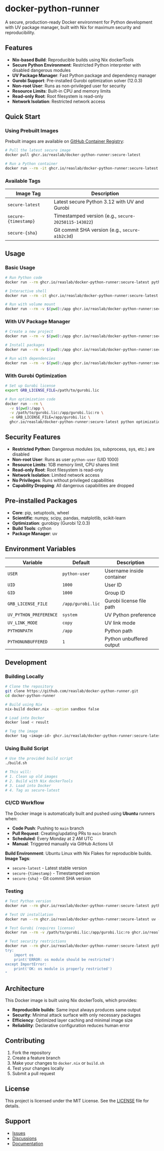 # docker-python-runner

A secure, production-ready Docker environment for Python development with UV package manager, built with Nix for maximum security and reproducibility.

## Features

- **Nix-based Build**: Reproducible builds using Nix dockerTools
- **Secure Python Environment**: Restricted Python interpreter with disabled dangerous modules
- **UV Package Manager**: Fast Python package and dependency manager
- **Gurobi Support**: Pre-installed Gurobi optimization solver (12.0.3)
- **Non-root User**: Runs as non-privileged user for security
- **Resource Limits**: Built-in CPU and memory limits
- **Read-only Root**: Root filesystem is read-only
- **Network Isolation**: Restricted network access

## Quick Start

### Using Prebuilt Images

Prebuilt images are available on [GitHub Container Registry](https://github.com/reaslab/docker-python-runner/pkgs/container/docker-python-runner):

```bash
# Pull the latest secure image
docker pull ghcr.io/reaslab/docker-python-runner:secure-latest

# Run a Python container
docker run --rm -it ghcr.io/reaslab/docker-python-runner:secure-latest python --version
```

### Available Tags

| Image Tag | Description |
|-----------|-------------|
| `secure-latest` | Latest secure Python 3.12 with UV and Gurobi |
| `secure-{timestamp}` | Timestamped version (e.g., `secure-20250115-143022`) |
| `secure-{sha}` | Git commit SHA version (e.g., `secure-a1b2c3d`) |

## Usage

### Basic Usage

```bash
# Run Python code
docker run --rm ghcr.io/reaslab/docker-python-runner:secure-latest python -c "print('Hello, World!')"

# Interactive shell
docker run --rm -it ghcr.io/reaslab/docker-python-runner:secure-latest bash

# Run with volume mount
docker run --rm -v $(pwd):/app ghcr.io/reaslab/docker-python-runner:secure-latest python /app/script.py
```

### With UV Package Manager

```bash
# Create a new project
docker run --rm -v $(pwd):/app ghcr.io/reaslab/docker-python-runner:secure-latest uv init my-project

# Install packages
docker run --rm -v $(pwd):/app ghcr.io/reaslab/docker-python-runner:secure-latest uv add numpy pandas

# Run with dependencies
docker run --rm -v $(pwd):/app ghcr.io/reaslab/docker-python-runner:secure-latest uv run python script.py
```

### With Gurobi Optimization

```bash
# Set up Gurobi license
export GRB_LICENSE_FILE=/path/to/gurobi.lic

# Run optimization code
docker run --rm \
  -v $(pwd):/app \
  -v /path/to/gurobi.lic:/app/gurobi.lic:ro \
  -e GRB_LICENSE_FILE=/app/gurobi.lic \
  ghcr.io/reaslab/docker-python-runner:secure-latest python optimization.py
```

## Security Features

- **Restricted Python**: Dangerous modules (os, subprocess, sys, etc.) are disabled
- **Non-root User**: Runs as user `python-user` (UID 1000)
- **Resource Limits**: 1GB memory limit, CPU shares limit
- **Read-only Root**: Root filesystem is read-only
- **Network Isolation**: Limited network access
- **No Privileges**: Runs without privileged capabilities
- **Capability Dropping**: All dangerous capabilities are dropped

## Pre-installed Packages

- **Core**: pip, setuptools, wheel
- **Scientific**: numpy, scipy, pandas, matplotlib, scikit-learn
- **Optimization**: gurobipy (Gurobi 12.0.3)
- **Build Tools**: cython
- **Package Manager**: uv

## Environment Variables

| Variable | Default | Description |
|----------|---------|-------------|
| `USER` | `python-user` | Username inside container |
| `UID` | `1000` | User ID |
| `GID` | `1000` | Group ID |
| `GRB_LICENSE_FILE` | `/app/gurobi.lic` | Gurobi license file path |
| `UV_PYTHON_PREFERENCE` | `system` | UV Python preference |
| `UV_LINK_MODE` | `copy` | UV link mode |
| `PYTHONPATH` | `/app` | Python path |
| `PYTHONUNBUFFERED` | `1` | Python unbuffered output |

## Development

### Building Locally

```bash
# Clone the repository
git clone https://github.com/reaslab/docker-python-runner.git
cd docker-python-runner

# Build using Nix
nix-build docker.nix --option sandbox false

# Load into Docker
docker load < result

# Tag the image
docker tag <image-id> ghcr.io/reaslab/docker-python-runner:secure-latest
```

### Using Build Script

```bash
# Use the provided build script
./build.sh

# This will:
# 1. Clean up old images
# 2. Build with Nix dockerTools
# 3. Load into Docker
# 4. Tag as secure-latest
```

### CI/CD Workflow

The Docker image is automatically built and pushed using **Ubuntu** runners when:

- **Code Push**: Pushing to `main` branch
- **Pull Request**: Creating/updating PRs to `main` branch
- **Scheduled**: Every Monday at 2 AM UTC
- **Manual**: Triggered manually via GitHub Actions UI

**Build Environment**: Ubuntu Linux with Nix Flakes for reproducible builds.
**Image Tags**: 
- `secure-latest` - Latest stable version
- `secure-{timestamp}` - Timestamped version
- `secure-{sha}` - Git commit SHA version

### Testing

```bash
# Test Python version
docker run --rm ghcr.io/reaslab/docker-python-runner:secure-latest python --version

# Test UV installation
docker run --rm ghcr.io/reaslab/docker-python-runner:secure-latest uv --version

# Test Gurobi (requires license)
docker run --rm -v /path/to/gurobi.lic:/app/gurobi.lic:ro ghcr.io/reaslab/docker-python-runner:secure-latest python -c "import gurobipy; print('Gurobi available')"

# Test security restrictions
docker run --rm ghcr.io/reaslab/docker-python-runner:secure-latest python -c "
try:
    import os
    print('ERROR: os module should be restricted')
except ImportError:
    print('OK: os module is properly restricted')
"
```

## Architecture

This Docker image is built using Nix dockerTools, which provides:

- **Reproducible builds**: Same input always produces same output
- **Security**: Minimal attack surface with only necessary packages
- **Efficiency**: Optimized layer caching and minimal image size
- **Reliability**: Declarative configuration reduces human error

## Contributing

1. Fork the repository
2. Create a feature branch
3. Make your changes to `docker.nix` or `build.sh`
4. Test your changes locally
5. Submit a pull request

## License

This project is licensed under the MIT License. See the [LICENSE](LICENSE) file for details.

## Support

- [Issues](https://github.com/reaslab/docker-python-runner/issues)
- [Discussions](https://github.com/reaslab/docker-python-runner/discussions)
- [Documentation](https://github.com/reaslab/docker-python-runner/wiki)
